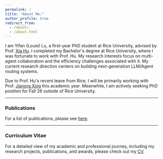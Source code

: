 ```yaml
---
permalink: /
title: "About Me:"
author_profile: true
redirect_from: 
  - /about/
  - /about.html
---
```



I am Yifan (Louie) Lu, a first-year PhD student at Rice University, advised by Prof. [Xia Hu](https://cs.rice.edu/~xh37/index.html). I completed my Bachelor's degree at Rice University, where I was fortunate to work with Prof. Hu. My research interests focus on multi-agent collaboration and the efficiency challenges associated with it. My current research direction centers on building next-generation LLM/Agent routing systems. 

Due to Prof. Hu's recent leave from Rice, I will be primarily working with Prof. [Jiarong Xing](https://jxing.me/) this academic year. Meanwhile, I am actively seeking PhD position for Fall 26 outside of Rice University. 


---
### Publications
For a list of publications, please see [here](https://yl231.github.io/publications/).


---

### Curriculum Vitae
For a detailed view of my academic and professional journey, including my research projects, publications, and awards, please check out my [CV](https://yl231.github.io/files/cv.pdf).
